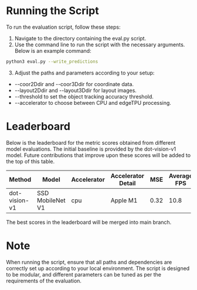 # Running the Script

To run the evaluation script, follow these steps:

1. Navigate to the directory containing the eval.py script.
2. Use the command line to run the script with the necessary arguments. Below is an example command:

```bash
python3 eval.py --write_predictions
```

3. Adjust the paths and parameters according to your setup:
- --coor2Ddir and --coor3Ddir for coordinate data.
- --layout2Ddir and --layout3Ddir for layout images.
- --threshold to set the object tracking accuracy threshold.
- --accelerator to choose between CPU and edgeTPU processing.


# Leaderboard
Below is the leaderboard for the metric scores obtained from different model evaluations. The initial baseline is provided by the dot-vision-v1 model. Future contributions that improve upon these scores will be added to the top of this table.

| Method       |  Model            |  Accelerator | Accelerator Detail | MSE         | Average FPS | STDev FPS   |
| -----------  |  -----------      |  ----------- | -----------        | ----------- | ----------- | ----------- |
| dot-vision-v1|  SSD MobileNet V1 |  cpu         | Apple M1               | 0.32        | 10.8        | 4.1         |

The best scores in the leaderboard will be merged into main branch.

# Note
When running the script, ensure that all paths and dependencies are correctly set up according to your local environment. The script is designed to be modular, and different parameters can be tuned as per the requirements of the evaluation.
